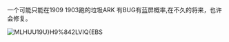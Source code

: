 一个可能只能在1909 1903跑的垃圾ARK 有BUG有蓝屏概率,在不久的将来，也许会修复。

![MLHUU19U}H9%842LVIQ{EBS](https://github.com/BinaryDaDou/DDARK_TOOL/assets/83512543/51c5e40a-7ac0-48fe-b1bb-6748ff30c66f)

